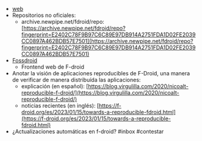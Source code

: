 - [web](https://f-droid.org/)
- Repositorios no oficiales:
	- archive.newpipe.net/fdroid/repo: [https://archive.newpipe.net/fdroid/repo?fingerprint=E2402C78F9B97C6C89E97DB914A2751FDA1D02FE2039CC0897A462BDB57E7501](https://archive.newpipe.net/fdroid/repo?fingerprint=E2402C78F9B97C6C89E97DB914A2751FDA1D02FE2039CC0897A462BDB57E7501)
- [Fossdroid](https://fossdroid.com/)
	- Frontend web de F-droid
- Anotar la visión de aplicaciones reproducibles de F-Droid, una manera de verificar de manera distribuída las aplicaciones:
	- explicación (en español): [https://blog.virgulilla.com/2020/nicoalt-reproducible-f-droid/](https://blog.virgulilla.com/2020/nicoalt-reproducible-f-droid/)
	- noticias recientes (en inglés): [https://f-droid.org/es/2023/01/15/towards-a-reproducible-fdroid.html](https://f-droid.org/es/2023/01/15/towards-a-reproducible-fdroid.html)
- ¿Actualizaciones automáticas en f-droid? #inbox #contestar
